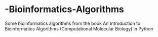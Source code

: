 # -Bioinformatics-Algorithms

Some bioinformatics algorithms from the book An Introduction to Bioinformatics Algorithms (Computational Molecular Biology) in Python
